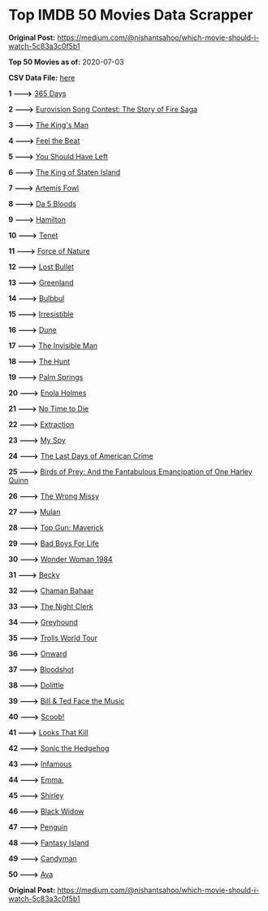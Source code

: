 # Top IMDB 50 Movies Data Scrapper

**Original Post:** https://medium.com/@nishantsahoo/which-movie-should-i-watch-5c83a3c0f5b1

**Top 50 Movies as of:** 2020-07-03

**CSV Data File:** [here](/Data/data.csv)

**1 --->** [365 Days](https://www.imdb.com/title/tt10886166/?ref_=adv_li_tt)

**2 --->** [Eurovision Song Contest: The Story of Fire Saga](https://www.imdb.com/title/tt8580274/?ref_=adv_li_tt)

**3 --->** [The King's Man](https://www.imdb.com/title/tt6856242/?ref_=adv_li_tt)

**4 --->** [Feel the Beat](https://www.imdb.com/title/tt10714856/?ref_=adv_li_tt)

**5 --->** [You Should Have Left](https://www.imdb.com/title/tt8201852/?ref_=adv_li_tt)

**6 --->** [The King of Staten Island](https://www.imdb.com/title/tt9686708/?ref_=adv_li_tt)

**7 --->** [Artemis Fowl](https://www.imdb.com/title/tt3089630/?ref_=adv_li_tt)

**8 --->** [Da 5 Bloods](https://www.imdb.com/title/tt9777644/?ref_=adv_li_tt)

**9 --->** [Hamilton](https://www.imdb.com/title/tt8503618/?ref_=adv_li_tt)

**10 --->** [Tenet](https://www.imdb.com/title/tt6723592/?ref_=adv_li_tt)

**11 --->** [Force of Nature](https://www.imdb.com/title/tt10308928/?ref_=adv_li_tt)

**12 --->** [Lost Bullet](https://www.imdb.com/title/tt10456740/?ref_=adv_li_tt)

**13 --->** [Greenland](https://www.imdb.com/title/tt7737786/?ref_=adv_li_tt)

**14 --->** [Bulbbul](https://www.imdb.com/title/tt12393526/?ref_=adv_li_tt)

**15 --->** [Irresistible](https://www.imdb.com/title/tt9076562/?ref_=adv_li_tt)

**16 --->** [Dune](https://www.imdb.com/title/tt1160419/?ref_=adv_li_tt)

**17 --->** [The Invisible Man](https://www.imdb.com/title/tt1051906/?ref_=adv_li_tt)

**18 --->** [The Hunt](https://www.imdb.com/title/tt8244784/?ref_=adv_li_tt)

**19 --->** [Palm Springs](https://www.imdb.com/title/tt9484998/?ref_=adv_li_tt)

**20 --->** [Enola Holmes](https://www.imdb.com/title/tt7846844/?ref_=adv_li_tt)

**21 --->** [No Time to Die](https://www.imdb.com/title/tt2382320/?ref_=adv_li_tt)

**22 --->** [Extraction](https://www.imdb.com/title/tt8936646/?ref_=adv_li_tt)

**23 --->** [My Spy](https://www.imdb.com/title/tt8242084/?ref_=adv_li_tt)

**24 --->** [The Last Days of American Crime](https://www.imdb.com/title/tt1552211/?ref_=adv_li_tt)

**25 --->** [Birds of Prey: And the Fantabulous Emancipation of One Harley Quinn](https://www.imdb.com/title/tt7713068/?ref_=adv_li_tt)

**26 --->** [The Wrong Missy](https://www.imdb.com/title/tt9619798/?ref_=adv_li_tt)

**27 --->** [Mulan](https://www.imdb.com/title/tt4566758/?ref_=adv_li_tt)

**28 --->** [Top Gun: Maverick](https://www.imdb.com/title/tt1745960/?ref_=adv_li_tt)

**29 --->** [Bad Boys For Life](https://www.imdb.com/title/tt1502397/?ref_=adv_li_tt)

**30 --->** [Wonder Woman 1984](https://www.imdb.com/title/tt7126948/?ref_=adv_li_tt)

**31 --->** [Becky](https://www.imdb.com/title/tt10314450/?ref_=adv_li_tt)

**32 --->** [Chaman Bahaar](https://www.imdb.com/title/tt8747450/?ref_=adv_li_tt)

**33 --->** [The Night Clerk](https://www.imdb.com/title/tt7979142/?ref_=adv_li_tt)

**34 --->** [Greyhound](https://www.imdb.com/title/tt6048922/?ref_=adv_li_tt)

**35 --->** [Trolls World Tour](https://www.imdb.com/title/tt6587640/?ref_=adv_li_tt)

**36 --->** [Onward](https://www.imdb.com/title/tt7146812/?ref_=adv_li_tt)

**37 --->** [Bloodshot](https://www.imdb.com/title/tt1634106/?ref_=adv_li_tt)

**38 --->** [Dolittle](https://www.imdb.com/title/tt6673612/?ref_=adv_li_tt)

**39 --->** [Bill & Ted Face the Music](https://www.imdb.com/title/tt1086064/?ref_=adv_li_tt)

**40 --->** [Scoob!](https://www.imdb.com/title/tt3152592/?ref_=adv_li_tt)

**41 --->** [Looks That Kill](https://www.imdb.com/title/tt8179470/?ref_=adv_li_tt)

**42 --->** [Sonic the Hedgehog](https://www.imdb.com/title/tt3794354/?ref_=adv_li_tt)

**43 --->** [Infamous](https://www.imdb.com/title/tt7703924/?ref_=adv_li_tt)

**44 --->** [Emma.](https://www.imdb.com/title/tt9214832/?ref_=adv_li_tt)

**45 --->** [Shirley](https://www.imdb.com/title/tt8430598/?ref_=adv_li_tt)

**46 --->** [Black Widow](https://www.imdb.com/title/tt3480822/?ref_=adv_li_tt)

**47 --->** [Penguin](https://www.imdb.com/title/tt11323316/?ref_=adv_li_tt)

**48 --->** [Fantasy Island](https://www.imdb.com/title/tt0983946/?ref_=adv_li_tt)

**49 --->** [Candyman](https://www.imdb.com/title/tt9347730/?ref_=adv_li_tt)

**50 --->** [Ava](https://www.imdb.com/title/tt8784956/?ref_=adv_li_tt)

**Original Post:** https://medium.com/@nishantsahoo/which-movie-should-i-watch-5c83a3c0f5b1
